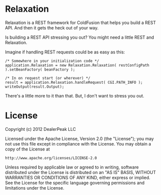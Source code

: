 Relaxation
=====

Relaxation is a REST framework for ColdFusion that helps you build a REST API. And then it gets the heck out of your way.

Is building a REST API stressing you out? You might need a little REST and Relaxation.

Imagine if handling REST requests could be as easy as this:

	/* Somewhere in your initialization code */
	application.Relaxation = new Relaxation.Relaxation( restConfigPath ).setBeanFactory( beanFactory );
	
	/* In on request start (or wherever) */
	result = application.Relaxation.handleRequest( CGI.PATH_INFO );
	writeOutput(result.Output);

There's a little more to it than that. But, I don't want to stress you out.

# License

Copyright (c) 2012 DealerPeak LLC

Licensed under the Apache License, Version 2.0 (the "License");
you may not use this file except in compliance with the License.
You may obtain a copy of the License at

    http://www.apache.org/licenses/LICENSE-2.0

Unless required by applicable law or agreed to in writing, software
distributed under the License is distributed on an "AS IS" BASIS,
WITHOUT WARRANTIES OR CONDITIONS OF ANY KIND, either express or implied.
See the License for the specific language governing permissions and
limitations under the License.